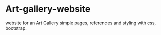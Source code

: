 # Art-gallery-website
website for an Art Gallery 
simple pages, references and styling with css, bootstrap.
